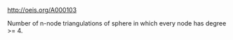 http://oeis.org/A000103

Number of n-node triangulations of sphere in which every node has degree >= 4.
